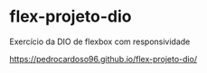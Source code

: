 # flex-projeto-dio
Exercício da DIO de flexbox com responsividade

https://pedrocardoso96.github.io/flex-projeto-dio/
